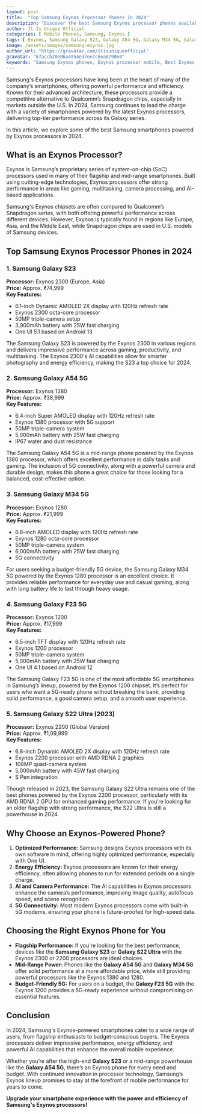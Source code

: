 ```yaml
---
layout: post
title:  "Top Samsung Exynos Processor Phones In 2024"
description: "Discover the best Samsung Exynos processor phones available in 2024, offering high performance and efficiency across various price ranges."
author: It Is Unique Official
categories: [ Mobile Phones, Samsung, Exynos ]
tags: [ Exynos, Samsung Galaxy S23, Galaxy A54 5G, Galaxy M34 5G, Galaxy F23 5G, Galaxy S22 Ultra ]
image: /assets/images/samsung-exynos.jpg
author_url: "https://gravatar.com/itisuniqueofficial"
gravatar: "67accb20e06a4954e37ee7c6ea8790e0"
keywords: "Samsung Exynos phones, Exynos processor mobile, Best Exynos phones 2024"
---
```


Samsung's Exynos processors have long been at the heart of many of the company’s smartphones, offering powerful performance and efficiency. Known for their advanced architecture, these processors provide a competitive alternative to Qualcomm’s Snapdragon chips, especially in markets outside the U.S. In 2024, Samsung continues to lead the charge with a variety of smartphones powered by the latest Exynos processors, delivering top-tier performance across its Galaxy series.

In this article, we explore some of the best Samsung smartphones powered by Exynos processors in 2024.

## What is an Exynos Processor?

Exynos is Samsung’s proprietary series of system-on-chip (SoC) processors used in many of their flagship and mid-range smartphones. Built using cutting-edge technologies, Exynos processors offer strong performance in areas like gaming, multitasking, camera processing, and AI-based applications.

Samsung's Exynos chipsets are often compared to Qualcomm’s Snapdragon series, with both offering powerful performance across different devices. However, Exynos is typically found in regions like Europe, Asia, and the Middle East, while Snapdragon chips are used in U.S. models of Samsung devices.

## Top Samsung Exynos Processor Phones in 2024

### 1. **Samsung Galaxy S23**
   **Processor:** Exynos 2300 (Europe, Asia)  
   **Price:** Approx. ₹74,999  
   **Key Features:**
   - 6.1-inch Dynamic AMOLED 2X display with 120Hz refresh rate
   - Exynos 2300 octa-core processor
   - 50MP triple-camera setup
   - 3,900mAh battery with 25W fast charging
   - One UI 5.1 based on Android 13

The Samsung Galaxy S23 is powered by the Exynos 2300 in various regions and delivers impressive performance across gaming, productivity, and multitasking. The Exynos 2300's AI capabilities allow for smarter photography and energy efficiency, making the S23 a top choice for 2024.

### 2. **Samsung Galaxy A54 5G**
   **Processor:** Exynos 1380  
   **Price:** Approx. ₹38,999  
   **Key Features:**
   - 6.4-inch Super AMOLED display with 120Hz refresh rate
   - Exynos 1380 processor with 5G support
   - 50MP triple-camera system
   - 5,000mAh battery with 25W fast charging
   - IP67 water and dust resistance

The Samsung Galaxy A54 5G is a mid-range phone powered by the Exynos 1380 processor, which offers excellent performance in daily tasks and gaming. The inclusion of 5G connectivity, along with a powerful camera and durable design, makes this phone a great choice for those looking for a balanced, cost-effective option.

### 3. **Samsung Galaxy M34 5G**
   **Processor:** Exynos 1280  
   **Price:** Approx. ₹21,999  
   **Key Features:**
   - 6.6-inch AMOLED display with 120Hz refresh rate
   - Exynos 1280 octa-core processor
   - 50MP triple-camera system
   - 6,000mAh battery with 25W fast charging
   - 5G connectivity

For users seeking a budget-friendly 5G device, the Samsung Galaxy M34 5G powered by the Exynos 1280 processor is an excellent choice. It provides reliable performance for everyday use and casual gaming, along with long battery life to last through heavy usage.

### 4. **Samsung Galaxy F23 5G**
   **Processor:** Exynos 1200  
   **Price:** Approx. ₹17,999  
   **Key Features:**
   - 6.5-inch TFT display with 120Hz refresh rate
   - Exynos 1200 processor
   - 50MP triple-camera system
   - 5,000mAh battery with 25W fast charging
   - One UI 4.1 based on Android 12

The Samsung Galaxy F23 5G is one of the most affordable 5G smartphones in Samsung’s lineup, powered by the Exynos 1200 chipset. It’s perfect for users who want a 5G-ready phone without breaking the bank, providing solid performance, a good camera setup, and a smooth user experience.

### 5. **Samsung Galaxy S22 Ultra (2023)**
   **Processor:** Exynos 2200 (Global Version)  
   **Price:** Approx. ₹1,09,999  
   **Key Features:**
   - 6.8-inch Dynamic AMOLED 2X display with 120Hz refresh rate
   - Exynos 2200 processor with AMD RDNA 2 graphics
   - 108MP quad-camera system
   - 5,000mAh battery with 45W fast charging
   - S Pen integration

Though released in 2023, the Samsung Galaxy S22 Ultra remains one of the best phones powered by the Exynos 2200 processor, particularly with its AMD RDNA 2 GPU for enhanced gaming performance. If you’re looking for an older flagship with strong performance, the S22 Ultra is still a powerhouse in 2024.

## Why Choose an Exynos-Powered Phone?

1. **Optimized Performance:** Samsung designs Exynos processors with its own software in mind, offering highly optimized performance, especially with One UI.
2. **Energy Efficiency:** Exynos processors are known for their energy efficiency, often allowing phones to run for extended periods on a single charge.
3. **AI and Camera Performance:** The AI capabilities in Exynos processors enhance the camera’s performance, improving image quality, autofocus speed, and scene recognition.
4. **5G Connectivity:** Most modern Exynos processors come with built-in 5G modems, ensuring your phone is future-proofed for high-speed data.

## Choosing the Right Exynos Phone for You

- **Flagship Performance:** If you're looking for the best performance, devices like the **Samsung Galaxy S23** or **Galaxy S22 Ultra** with the Exynos 2300 or 2200 processors are ideal choices.
- **Mid-Range Power:** Phones like the **Galaxy A54 5G** and **Galaxy M34 5G** offer solid performance at a more affordable price, while still providing powerful processors like the Exynos 1380 and 1280.
- **Budget-Friendly 5G:** For users on a budget, the **Galaxy F23 5G** with the Exynos 1200 provides a 5G-ready experience without compromising on essential features.

## Conclusion

In 2024, Samsung's Exynos-powered smartphones cater to a wide range of users, from flagship enthusiasts to budget-conscious buyers. The Exynos processors deliver impressive performance, energy efficiency, and powerful AI capabilities that enhance the overall mobile experience.

Whether you’re after the high-end **Galaxy S23** or a mid-range powerhouse like the **Galaxy A54 5G**, there’s an Exynos phone for every need and budget. With continued innovation in processor technology, Samsung’s Exynos lineup promises to stay at the forefront of mobile performance for years to come.

**Upgrade your smartphone experience with the power and efficiency of Samsung's Exynos processors!**
